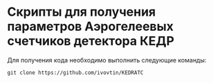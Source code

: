 # Скрипты для получения параметров Аэрогелеевых счетчиков детектора КЕДР

Для получения кода необходимо выполнить следующие команды:
```
git clone https://github.com/ivovtin/KEDRATC
```

